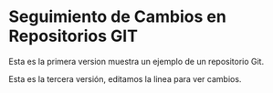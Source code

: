 # Seguimiento de Cambios en Repositorios GIT

Esta es la primera version muestra un ejemplo de un repositorio Git.

Esta es la tercera versión, editamos la linea para ver cambios.